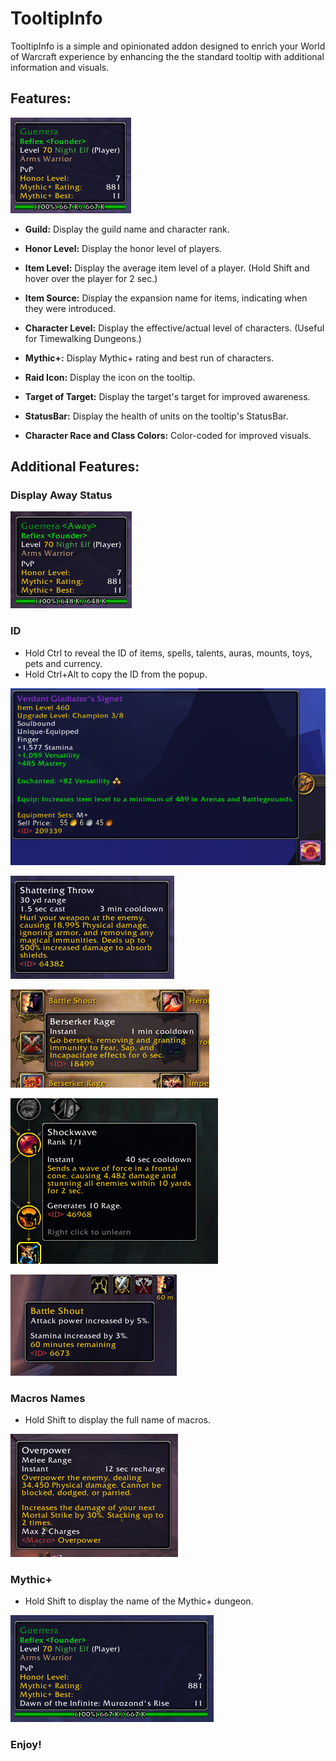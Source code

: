 # TooltipInfo

TooltipInfo is a simple and opinionated addon designed to enrich your World of Warcraft experience by enhancing the the standard tooltip with additional information and visuals.

## Features:

![Tooltip](Screenshots/Default.png)

- **Guild:** Display the guild name and character rank.

- **Honor Level:** Display the honor level of players.

- **Item Level:** Display the average item level of a player. (Hold Shift and hover over the player for 2 sec.)

- **Item Source:** Display the expansion name for items, indicating when they were introduced.

- **Character Level:** Display the effective/actual level of characters. (Useful for Timewalking Dungeons.)

- **Mythic+:** Display Mythic+ rating and best run of characters.

- **Raid Icon:** Display the icon on the tooltip.

- **Target of Target:** Display the target's target for improved awareness.

- **StatusBar:** Display the health of units on the tooltip's StatusBar.

- **Character Race and Class Colors:** Color-coded for improved visuals.

## Additional Features:

### Display Away Status

![Away](Screenshots/Away.png)

### ID

- Hold Ctrl to reveal the ID of items, spells, talents, auras, mounts, toys, pets and currency.
- Hold Ctrl+Alt to copy the ID from the popup.

![SpellID](Screenshots/ItemID.png)

![SpellID](Screenshots/SpellID_ActionBar.png)

![SpellID](Screenshots/SpellID_SpellBook.png)

![SpellID](Screenshots/SpellID_Talents.png)

![SpellID](Screenshots/AuraID.png)

### Macros Names

- Hold Shift to display the full name of macros.

![Macro Name](Screenshots/MacroName.png)

### Mythic+

- Hold Shift to display the name of the Mythic+ dungeon.

![Macro Name](Screenshots/MythicPlus.png)

### Enjoy!
